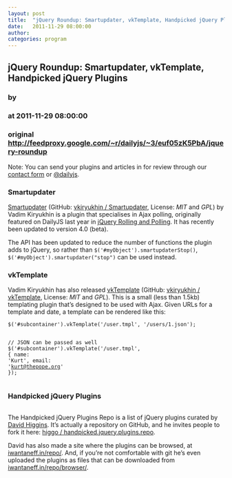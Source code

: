```yaml
---
layout: post
title:  "jQuery Roundup: Smartupdater, vkTemplate, Handpicked jQuery Plugins"
date:   2011-11-29 08:00:00
author: 
categories: program
---
```


## jQuery Roundup: Smartupdater, vkTemplate, Handpicked jQuery Plugins
### by 
### at 2011-11-29 08:00:00
### original <http://feedproxy.google.com/~r/dailyjs/~3/euf05zK5PbA/jquery-roundup>

<div>
<p>Note: You can send your plugins and articles in for review through our <a href="http://dailyjs.com/contact.html">contact form</a> or <a href="http://twitter.com/dailyjs">@dailyjs</a>.</p>
</div>
<h3>Smartupdater</h3>
<p><a href="http://www.eslinstructor.net/smartupdater/">Smartupdater</a> (GitHub: <a href="https://github.com/vkiryukhin/Smartupdater">vkiryukhin / Smartupdater</a>, License: <em><span>MIT</span></em> and <em><span>GPL</span></em>) by Vadim Kiryukhin is a plugin that specialises in Ajax polling, originally featured on DailyJS last year in <a href="http://dailyjs.com/2010/08/17/polling/">jQuery Rolling and Polling</a>.  It has recently been updated to version 4.0 (beta).</p>
<p>The <span>API</span> has been updated to reduce the number of functions the plugin adds to jQuery, so rather than <code>$('#myObject').smartupdaterStop()</code>, <code> $('#myObject').smartupdater("stop")</code> can be used instead.</p>
<h3>vkTemplate</h3>
<p>Vadim Kiryukhin has also released <a href="http://www.eslinstructor.net/vktemplate/">vkTemplate</a> (GitHub: <a href="https://github.com/vkiryukhin/vkTemplate">vkiryukhin / vkTemplate</a>, License: <em><span>MIT</span></em> and <em><span>GPL</span></em>).  This is a small (less than 1.5kb) templating plugin that’s designed to be used with Ajax.  Given URLs for a template and date, a template can be rendered like this:</p>
<div><pre><code><span>$</span><span>(</span><span>&#39;#subcontainer&#39;</span><span>).</span><span>vkTemplate</span><span>(</span><span>&#39;/user.tmpl&#39;</span><span>,</span> <span>&#39;/users/1.json&#39;</span><span>);</span>

<span>// JSON can be passed as well</span>
<span>$</span><span>(</span><span>&#39;#subcontainer&#39;</span><span>).</span><span>vkTemplate</span><span>(</span><span>&#39;/user.tmpl&#39;</span><span>,</span> <span>{</span> <span>name</span><span>:</span> <span>&#39;Kurt&#39;</span><span>,</span> <span>email</span><span>:</span> <span>&#39;kurt@thepope.org&#39;</span> <span>});</span>
</code></pre>
</div><h3>Handpicked jQuery Plugins</h3>
<p><img src="http://dailyjs.com/images/posts/handpicked.png" alt=""></p>
<p>The Handpicked jQuery Plugins Repo is a list of jQuery plugins curated by <a href="http://davidhiggins.me/">David Higgins</a>.  It’s actually a repository on GitHub, and he invites people to fork it here: <a href="https://github.com/higgo/handpicked.jquery.plugins.repo">higgo / handpicked.jquery.plugins.repo</a>.</p>
<p>David has also made a site where the plugins can be browsed, at <a href="http://iwantaneff.in/repo/">iwantaneff.in/repo/</a>.  And, if you’re not comfortable with git he’s even uploaded the plugins as files that can be downloaded from <a href="http://iwantaneff.in/repo/browser/">iwantaneff.in/repo/browser/</a>.</p><img src="http://feeds.feedburner.com/~r/dailyjs/~4/euf05zK5PbA" height="1" width="1">